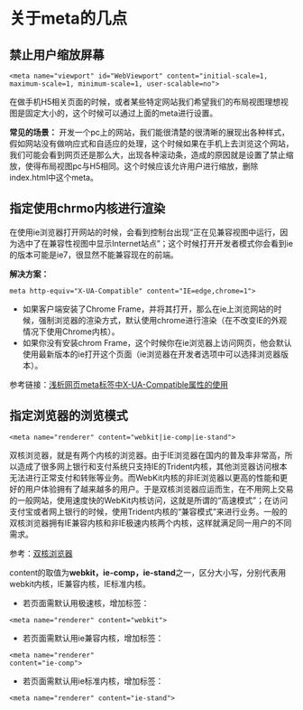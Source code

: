 # 关于meta的几点
## 禁止用户缩放屏幕
```
<meta name="viewport" id="WebViewport" content="initial-scale=1, maximum-scale=1, minimum-scale=1, user-scalable=no">
```
在做手机H5相关页面的时候，或者某些特定网站我们希望我们的布局视图理想视图是固定大小的，这个时候可以通过上面的meta进行设置。

**常见的场景：**
开发一个pc上的网站，我们能很清楚的很清晰的展现出各种样式，假如网站没有做响应式和自适应的处理，这个时候如果在手机上去浏览这个网站，我们可能会看到网页还是那么大，出现各种滚动条，造成的原因就是设置了禁止缩放，使得布局视图pc与H5相同。这个时候应该允许用户进行缩放，删除index.html中这个meta。

## 指定使用chrmo内核进行渲染

在使用ie浏览器打开网站的时候，会看到控制台出现“正在见兼容视图中运行，因为选中了在兼容性视图中显示Internet站点”；这个时候打开开发者模式你会看到ie的版本可能是ie7，很显然不能兼容现在的前端。

**解决方案：**
```
meta http-equiv="X-UA-Compatible" content="IE=edge,chrome=1">
```

- 如果客户端安装了Chrome Frame，并将其打开，那么在ie上浏览网站的时候，强制浏览器的渲染方式，默认使用chrome进行渲染（在不改变IE的外观情况下使用Chrome内核）。
- 如果你没有安装chrom Frame，这个时候你在ie浏览器上访问网页，他会默认使用最新版本的ie打开这个页面（ie浏览器在开发者选项中可以选择浏览器版本）。

参考链接：[浅析网页meta标签中X-UA-Compatible属性的使用](<https://www.cnblogs.com/menyiin/p/6527339.html>)  

## 指定浏览器的浏览模式
```
<meta name="renderer" content="webkit|ie-comp|ie-stand">
```
双核浏览器，就是有两个内核的浏览器。由于IE浏览器在国内的普及率非常高，所以造成了很多网上银行和支付系统只支持IE的Trident内核，其他浏览器访问根本无法进行正常支付和转账等业务。而WebKit内核的非IE浏览器以更高的性能和更好的用户体验拥有了越来越多的用户。于是双核浏览器应运而生，在不用网上交易的一般网站，使用速度快的WebKit内核访问，这就是所谓的“高速模式”；在访问支付宝或者网上银行的时候，使用Trident内核的“兼容模式”来进行业务。一般的双核浏览器拥有IE兼容内核和非IE极速内核两个内核，这样就满足同一用户的不同需求。

参考：[双核浏览器](<https://baike.baidu.com/item/%E5%8F%8C%E6%A0%B8%E6%B5%8F%E8%A7%88%E5%99%A8/7126309?fr=aladdin>)

content的取值为**webkit，ie-comp，ie-stand**之一，区分大小写，分别代表用webkit内核，IE兼容内核，IE标准内核。 
- 若页面需默认用极速核，增加标签：
```
<meta name="renderer" content="webkit"> 
```
- 若页面需默认用ie兼容内核，增加标签：
```
<meta name="renderer" 
content="ie-comp"> 
```
- 若页面需默认用ie标准内核，增加标签：
```
<meta name="renderer" content="ie-stand">
```


